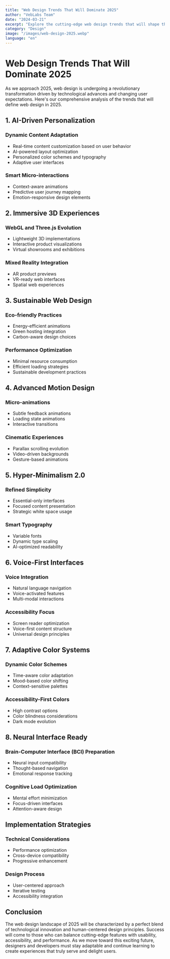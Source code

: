 ```yaml
---
title: "Web Design Trends That Will Dominate 2025"
author: "VebLabs Team"
date: "2024-03-21"
excerpt: "Explore the cutting-edge web design trends that will shape the digital landscape in 2025, from AI-driven personalization to immersive 3D experiences."
category: "Design"
image: "/images/web-design-2025.webp"
language: "en"
---
```


# Web Design Trends That Will Dominate 2025

As we approach 2025, web design is undergoing a revolutionary transformation driven by technological advances and changing user expectations. Here's our comprehensive analysis of the trends that will define web design in 2025.

## 1. AI-Driven Personalization

### Dynamic Content Adaptation
- Real-time content customization based on user behavior
- AI-powered layout optimization
- Personalized color schemes and typography
- Adaptive user interfaces

### Smart Micro-interactions
- Context-aware animations
- Predictive user journey mapping
- Emotion-responsive design elements

## 2. Immersive 3D Experiences

### WebGL and Three.js Evolution
- Lightweight 3D implementations
- Interactive product visualizations
- Virtual showrooms and exhibitions

### Mixed Reality Integration
- AR product previews
- VR-ready web interfaces
- Spatial web experiences

## 3. Sustainable Web Design

### Eco-friendly Practices
- Energy-efficient animations
- Green hosting integration
- Carbon-aware design choices

### Performance Optimization
- Minimal resource consumption
- Efficient loading strategies
- Sustainable development practices

## 4. Advanced Motion Design

### Micro-animations
- Subtle feedback animations
- Loading state animations
- Interactive transitions

### Cinematic Experiences
- Parallax scrolling evolution
- Video-driven backgrounds
- Gesture-based animations

## 5. Hyper-Minimalism 2.0

### Refined Simplicity
- Essential-only interfaces
- Focused content presentation
- Strategic white space usage

### Smart Typography
- Variable fonts
- Dynamic type scaling
- AI-optimized readability

## 6. Voice-First Interfaces

### Voice Integration
- Natural language navigation
- Voice-activated features
- Multi-modal interactions

### Accessibility Focus
- Screen reader optimization
- Voice-first content structure
- Universal design principles

## 7. Adaptive Color Systems

### Dynamic Color Schemes
- Time-aware color adaptation
- Mood-based color shifting
- Context-sensitive palettes

### Accessibility-First Colors
- High contrast options
- Color blindness considerations
- Dark mode evolution

## 8. Neural Interface Ready

### Brain-Computer Interface (BCI) Preparation
- Neural input compatibility
- Thought-based navigation
- Emotional response tracking

### Cognitive Load Optimization
- Mental effort minimization
- Focus-driven interfaces
- Attention-aware design

## Implementation Strategies

### Technical Considerations
- Performance optimization
- Cross-device compatibility
- Progressive enhancement

### Design Process
- User-centered approach
- Iterative testing
- Accessibility integration

## Conclusion

The web design landscape of 2025 will be characterized by a perfect blend of technological innovation and human-centered design principles. Success will come to those who can balance cutting-edge features with usability, accessibility, and performance. As we move toward this exciting future, designers and developers must stay adaptable and continue learning to create experiences that truly serve and delight users.
